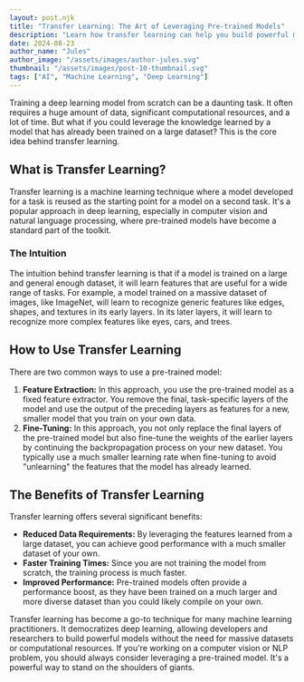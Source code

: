 ```yaml
---
layout: post.njk
title: "Transfer Learning: The Art of Leveraging Pre-trained Models"
description: "Learn how transfer learning can help you build powerful machine learning models with less data and faster training times."
date: 2024-08-23
author_name: "Jules"
author_image: "/assets/images/author-jules.svg"
thumbnail: "/assets/images/post-10-thumbnail.svg"
tags: ["AI", "Machine Learning", "Deep Learning"]
---
```


Training a deep learning model from scratch can be a daunting task. It often requires a huge amount of data, significant computational resources, and a lot of time. But what if you could leverage the knowledge learned by a model that has already been trained on a large dataset? This is the core idea behind transfer learning.

## What is Transfer Learning?

Transfer learning is a machine learning technique where a model developed for a task is reused as the starting point for a model on a second task. It's a popular approach in deep learning, especially in computer vision and natural language processing, where pre-trained models have become a standard part of the toolkit.

### The Intuition

The intuition behind transfer learning is that if a model is trained on a large and general enough dataset, it will learn features that are useful for a wide range of tasks. For example, a model trained on a massive dataset of images, like ImageNet, will learn to recognize generic features like edges, shapes, and textures in its early layers. In its later layers, it will learn to recognize more complex features like eyes, cars, and trees.

## How to Use Transfer Learning

There are two common ways to use a pre-trained model:

1.  **Feature Extraction:** In this approach, you use the pre-trained model as a fixed feature extractor. You remove the final, task-specific layers of the model and use the output of the preceding layers as features for a new, smaller model that you train on your own data.
2.  **Fine-Tuning:** In this approach, you not only replace the final layers of the pre-trained model but also fine-tune the weights of the earlier layers by continuing the backpropagation process on your new dataset. You typically use a much smaller learning rate when fine-tuning to avoid "unlearning" the features that the model has already learned.

## The Benefits of Transfer Learning

Transfer learning offers several significant benefits:

*   **Reduced Data Requirements:** By leveraging the features learned from a large dataset, you can achieve good performance with a much smaller dataset of your own.
*   **Faster Training Times:** Since you are not training the model from scratch, the training process is much faster.
*   **Improved Performance:** Pre-trained models often provide a performance boost, as they have been trained on a much larger and more diverse dataset than you could likely compile on your own.

Transfer learning has become a go-to technique for many machine learning practitioners. It democratizes deep learning, allowing developers and researchers to build powerful models without the need for massive datasets or computational resources. If you're working on a computer vision or NLP problem, you should always consider leveraging a pre-trained model. It's a powerful way to stand on the shoulders of giants.
